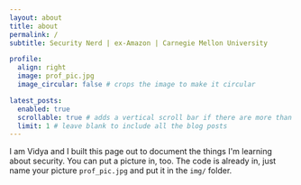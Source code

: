 ```yaml
---
layout: about
title: about
permalink: /
subtitle: Security Nerd | ex-Amazon | Carnegie Mellon University

profile:
  align: right
  image: prof_pic.jpg
  image_circular: false # crops the image to make it circular

latest_posts:
  enabled: true
  scrollable: true # adds a vertical scroll bar if there are more than 3 new posts items
  limit: 1 # leave blank to include all the blog posts
---
```


I am Vidya and I built this page out to document the things I'm learning about security. You can put a picture in, too. The code is already in, just name your picture `prof_pic.jpg` and put it in the `img/` folder.
